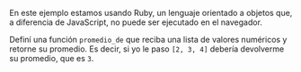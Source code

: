 En este ejemplo estamos usando Ruby, un lenguaje orientado a objetos que, a diferencia de JavaScript, no puede ser ejecutado en el navegador.


Definí una función `promedio_de` que reciba una lista de valores numéricos y retorne su promedio.
Es decir, si yo le paso `[2, 3, 4]` debería devolverme su promedio, que es `3`.
